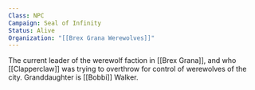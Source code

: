 ```yaml
---
Class: NPC
Campaign: Seal of Infinity
Status: Alive
Organization: "[[Brex Grana Werewolves]]"
---
```

The current leader of the werewolf faction in [[Brex Grana]], and who [[Clapperclaw]] was trying to overthrow for control of werewolves of the city. Granddaughter is [[Bobbi]] Walker.